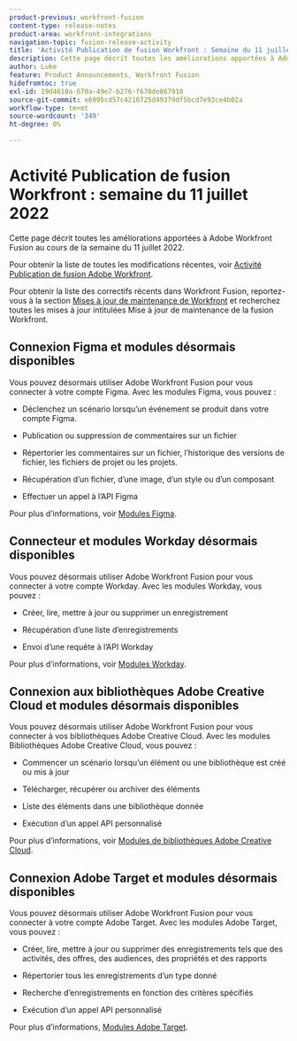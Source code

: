 ```yaml
---
product-previous: workfront-fusion
content-type: release-notes
product-area: workfront-integrations
navigation-topic: fusion-release-activity
title: 'Activité Publication de fusion Workfront : Semaine du 11 juillet 2022"'
description: Cette page décrit toutes les améliorations apportées à Adobe Workfront Fusion au cours de la semaine du 11 juillet 2022.
author: Luke
feature: Product Announcements, Workfront Fusion
hidefromtoc: true
exl-id: 19d4610a-670a-49e7-b276-f670de867910
source-git-commit: e6995cd57c4210725d49379df5bcd7e93ce4b02a
workflow-type: tm+mt
source-wordcount: '349'
ht-degree: 0%

---
```


# Activité Publication de fusion Workfront : semaine du 11 juillet 2022

Cette page décrit toutes les améliorations apportées à Adobe Workfront Fusion au cours de la semaine du 11 juillet 2022.

Pour obtenir la liste de toutes les modifications récentes, voir [Activité Publication de fusion Adobe Workfront](../../../product-announcements/product-releases/fusion-release-activity/fusion-release-activity.md).

Pour obtenir la liste des correctifs récents dans Workfront Fusion, reportez-vous à la section [Mises à jour de maintenance de Workfront](https://experienceleague.adobe.com/docs/workfront-known-issues/releases/current-updates.html) et recherchez toutes les mises à jour intitulées Mise à jour de maintenance de la fusion Workfront.

## Connexion Figma et modules désormais disponibles

Vous pouvez désormais utiliser Adobe Workfront Fusion pour vous connecter à votre compte Figma. Avec les modules Figma, vous pouvez :

* Déclenchez un scénario lorsqu’un événement se produit dans votre compte Figma.

* Publication ou suppression de commentaires sur un fichier

* Répertorier les commentaires sur un fichier, l’historique des versions de fichier, les fichiers de projet ou les projets.

* Récupération d’un fichier, d’une image, d’un style ou d’un composant

* Effectuer un appel à l’API Figma


Pour plus d’informations, voir [Modules Figma](../../../workfront-fusion/apps-and-their-modules/figma-modules.md).

## Connecteur et modules Workday désormais disponibles

Vous pouvez désormais utiliser Adobe Workfront Fusion pour vous connecter à votre compte Workday. Avec les modules Workday, vous pouvez :

* Créer, lire, mettre à jour ou supprimer un enregistrement

* Récupération d’une liste d’enregistrements

* Envoi d’une requête à l’API Workday


Pour plus d’informations, voir [Modules Workday](../../../workfront-fusion/apps-and-their-modules/workday-modules.md).

## Connexion aux bibliothèques Adobe Creative Cloud et modules désormais disponibles

Vous pouvez désormais utiliser Adobe Workfront Fusion pour vous connecter à vos bibliothèques Adobe Creative Cloud. Avec les modules Bibliothèques Adobe Creative Cloud, vous pouvez :

* Commencer un scénario lorsqu’un élément ou une bibliothèque est créé ou mis à jour

* Télécharger, récupérer ou archiver des éléments

* Liste des éléments dans une bibliothèque donnée

* Exécution d’un appel API personnalisé


Pour plus d’informations, voir [Modules de bibliothèques Adobe Creative Cloud](../../../workfront-fusion/apps-and-their-modules/creative-cloud-libraries-modules.md).

## Connexion Adobe Target et modules désormais disponibles

Vous pouvez désormais utiliser Adobe Workfront Fusion pour vous connecter à votre compte Adobe Target. Avec les modules Adobe Target, vous pouvez :

* Créer, lire, mettre à jour ou supprimer des enregistrements tels que des activités, des offres, des audiences, des propriétés et des rapports

* Répertorier tous les enregistrements d’un type donné

* Recherche d’enregistrements en fonction des critères spécifiés

* Exécution d’un appel API personnalisé


Pour plus d’informations, [Modules Adobe Target](../../../workfront-fusion/apps-and-their-modules/adobe-target-modules.md).
